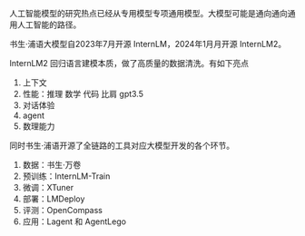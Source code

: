 人工智能模型的研究热点已经从专用模型专项通用模型。大模型可能是通向通向通用人工智能的路径。

书生·浦语大模型自2023年7月开源 InternLM，2024年1月月开源 InternLM2。

InternLM2 回归语言建模本质，做了高质量的数据清洗。有如下亮点

1. 上下文
2. 性能：推理 数学 代码 比肩 gpt3.5
3. 对话体验
4. agent
5. 数理能力

同时书生·浦语开源了全链路的工具对应大模型开发的各个环节。

1. 数据：书生·万卷
2. 预训练：InternLM-Train
3. 微调：XTuner
4. 部署：LMDeploy
5. 评测：OpenCompass
6. 应用：Lagent 和 AgentLego
